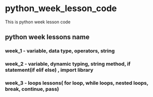 # python_week_lesson_code
This is python week lesson code
## python week lessons name 
### week_1 - variable, data type, operators, string 
### week_2 - variable, dynamic typing, string method, if statement(if elif else) , import library
### week_3 - loops lessons( for loop, while loops, nested loops, break, continue, pass)
